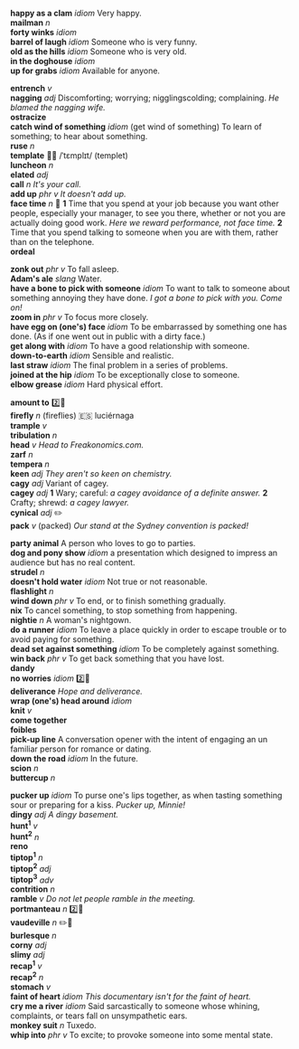 
__happy as a clam__ _idiom_ Very happy.  
__mailman__ _n_  
__forty winks__ _idiom_  
__barrel of laugh__ _idiom_ Someone who is very funny.  
__old as the hills__ _idiom_ Someone who is very old.  
__in the doghouse__ _idiom_  
__up for grabs__ _idiom_ Available for anyone.  

__entrench__ _v_  
__nagging__ _adj_ Discomforting; worrying; nigglingscolding; complaining. _He blamed the nagging wife._  
__ostracize__  
__catch wind of something__ _idiom_ (get wind of something) To learn of something; to hear about something.  
__ruse__ _n_  
__template__ :dart::mega: /ˈtɛmplɪt/ (templet)  
__luncheon__ _n_  
__elated__ _adj_  
__call__ _n_ _It's your call._  
__add up__ _phr v_ _It doesn't add up._  
__face time__ _n_ :dart: __1__ Time that you spend at your job because you want other people, especially your manager, to see you there, whether or not you are actually doing good work. _Here we reward performance, not face time._ __2__ Time that you spend talking to someone when you are with them, rather than on the telephone.  
__ordeal__  

__zonk out__ _phr v_ To fall asleep.  
__Adam's ale__ _slang_ Water.  
__have a bone to pick with someone__ _idiom_ To want to talk to someone about something annoying they have done. _I got a bone to pick with you. Come on!_  
__zoom in__ _phr v_ To focus more closely.  
__have egg on (one's) face__ _idiom_ To be embarrassed by something one has done. (As if one went out in public with a dirty face.)  
__get along with__ _idiom_ To have a good relationship with someone.  
__down-to-earth__ _idiom_ Sensible and realistic.  
__last straw__ _idiom_ The final problem in a series of problems.  
__joined at the hip__ _idiom_ To be exceptionally close to someone.  
__elbow grease__ _idiom_ Hard physical effort.  

__amount to__ :two::hammer:  
__firefly__ _n_ (fireflies) :es: luciérnaga  
__trample__ _v_  
__tribulation__ _n_  
__head__ _v_ _Head to Freakonomics.com._  
__zarf__ _n_  
__tempera__ _n_  
__keen__ _adj_ _They aren't so keen on chemistry._  
__cagy__ _adj_ Variant of cagey.  
__cagey__ _adj_ __1__ Wary; careful: _a cagey avoidance of a definite answer._ __2__ Crafty; shrewd: _a cagey lawyer._  
__cynical__ _adj_ :pencil2:  
__pack__ _v_ (packed) _Our stand at the Sydney convention is packed!_  

__party animal__ A person who loves to go to parties.  
__dog and pony show__ _idiom_ a presentation which designed to impress an audience but has no real content.  
__strudel__ _n_  
__doesn't hold water__ _idiom_ Not true or not reasonable.  
__flashlight__ _n_  
__wind down__ _phr v_ To end, or to finish something gradually.  
__nix__ To cancel something, to stop something from happening.  
__nightie__ _n_ A woman's nightgown.  
__do a runner__ _idiom_ To leave a place quickly in order to escape trouble or to avoid paying for something.  
__dead set against something__ _idiom_ To be completely against something.  
__win back__ _phr v_ To get back something that you have lost.  
__dandy__  
__no worries__ _idiom_ :two::hammer:  
__deliverance__ _Hope and deliverance._  
__wrap (one's) head around__ _idiom_  
__knit__ _v_  
__come together__  
__foibles__  
__pick-up line__ A conversation opener with the intent of engaging an un familiar person for romance or dating.  
__down the road__ _idiom_ In the future.  
__scion__ _n_  
__buttercup__ _n_  

__pucker up__ _idiom_ To purse one's lips together, as when tasting something sour or preparing for a kiss. _Pucker up, Minnie!_  
__dingy__ _adj_ _A dingy basement._  
__hunt<sup>1</sup>__ _v_  
__hunt<sup>2</sup>__ _n_  
__reno__  
__tiptop<sup>1</sup>__ _n_  
__tiptop<sup>2</sup>__ _adj_  
__tiptop<sup>3</sup>__ _adv_  
__contrition__ _n_  
__ramble__ _v_ _Do not let people ramble in the meeting._  
__portmanteau__ _n_ :two::mega:  
__vaudeville__ _n_ :pencil2::mega:  
__burlesque__ _n_  
__corny__ _adj_  
__slimy__ _adj_  
__recap<sup>1</sup>__ _v_  
__recap<sup>2</sup>__ _n_  
__stomach__ _v_  
__faint of heart__ _idiom_ _This documentary isn't for the faint of heart._  
__cry me a river__ _idiom_ Said sarcastically to someone whose whining, complaints, or tears fall on unsympathetic ears.  
__monkey suit__ _n_ Tuxedo.  
__whip into__ _phr v_ To excite; to provoke someone into some mental state.  
